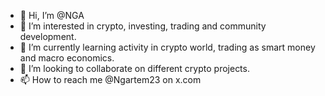 - 👋 Hi, I’m @NGA
- 👀 I’m interested in crypto, investing, trading and community development.
- 🌱 I’m currently learning activity in crypto world, trading as smart money and macro economics.
- 💞️ I’m looking to collaborate on different crypto projects.
- 📫 How to reach me @Ngartem23 on x.com

<!---
NGA2323/NGA2323 is a ✨ special ✨ repository because its `README.md` (this file) appears on your GitHub profile.
You can click the Preview link to take a look at your changes.
--->
